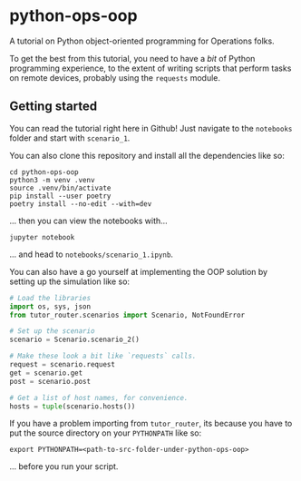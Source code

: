 # python-ops-oop

A tutorial on Python object-oriented programming for Operations folks.

To get the best from this tutorial, you need to have a _bit_ of Python programming experience, to the extent of writing scripts that perform tasks on remote devices, probably using the `requests` module.

## Getting started

You can read the tutorial right here in Github! Just navigate to the `notebooks` folder and start with `scenario_1`.

You can also clone this repository and install all the dependencies like so:

```shell
cd python-ops-oop
python3 -m venv .venv
source .venv/bin/activate
pip install --user poetry
poetry install --no-edit --with=dev
```

... then you can view the notebooks with...

```shell
jupyter notebook
```

... and head to `notebooks/scenario_1.ipynb`.

You can also have a go yourself at implementing the OOP solution by setting up the simulation like so:

```python
# Load the libraries
import os, sys, json
from tutor_router.scenarios import Scenario, NotFoundError

# Set up the scenario
scenario = Scenario.scenario_2()

# Make these look a bit like `requests` calls.
request = scenario.request
get = scenario.get
post = scenario.post

# Get a list of host names, for convenience.
hosts = tuple(scenario.hosts())
```

If you have a problem importing from `tutor_router`, its because you have to put the source directory on your `PYTHONPATH` like so:

```shell
export PYTHONPATH=<path-to-src-folder-under-python-ops-oop>
```

... before you run your script.
